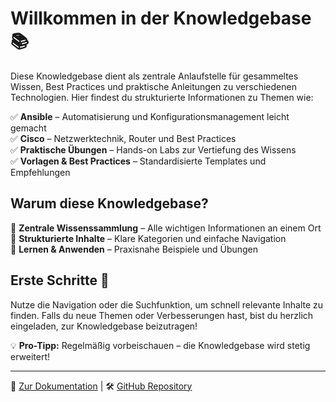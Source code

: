 # Willkommen in der Knowledgebase 📚  

Diese Knowledgebase dient als zentrale Anlaufstelle für gesammeltes Wissen, Best Practices und praktische Anleitungen zu verschiedenen Technologien. Hier findest du strukturierte Informationen zu Themen wie:  

✅ **Ansible** – Automatisierung und Konfigurationsmanagement leicht gemacht  
✅ **Cisco** – Netzwerktechnik, Router und Best Practices  
✅ **Praktische Übungen** – Hands-on Labs zur Vertiefung des Wissens  
✅ **Vorlagen & Best Practices** – Standardisierte Templates und Empfehlungen  

## Warum diese Knowledgebase?  
🔹 **Zentrale Wissenssammlung** – Alle wichtigen Informationen an einem Ort  
🔹 **Strukturierte Inhalte** – Klare Kategorien und einfache Navigation  
🔹 **Lernen & Anwenden** – Praxisnahe Beispiele und Übungen  

## Erste Schritte 🚀  
Nutze die Navigation oder die Suchfunktion, um schnell relevante Inhalte zu finden. Falls du neue Themen oder Verbesserungen hast, bist du herzlich eingeladen, zur Knowledgebase beizutragen!  

💡 **Pro-Tipp:** Regelmäßig vorbeischauen – die Knowledgebase wird stetig erweitert!  


<script src="https://utteranc.es/client.js"
        repo="USERNAME/REPO"
        issue-term="pathname"
        theme="github-light"
        crossorigin="anonymous"
        async>
</script>
---

📌 [Zur Dokumentation](./docs/Knowledgebase/) | 🛠 [GitHub Repository](https://github.com/road2Goat31/obsidian-wiki)  
